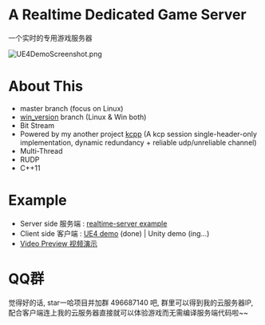 # A Realtime Dedicated Game Server

一个实时的专用游戏服务器


<!-- ![UE4DemoScreenshot.png](./img/UE4DemoScreenshot.jpg) -->
![UE4DemoScreenshot.png](./img/UE4DemoScreenshot.gif)




<!-- 

# Download & Play
 
 
- Client : [UE4ClientDemo.exe (Win32)](https://pan.baidu.com/s/1B0pMYls7JVYqEWyKH4gkXg) , just check it out !

- 客户端 : 下载 [UE4ClientDemo.exe (Win32)](https://pan.baidu.com/s/1B0pMYls7JVYqEWyKH4gkXg) 玩一下 !

- Server : A server instance is running on my VPS, so just double click the UE4ClientDemo.exe that will connect to my server automatically, enjoy !

- 服务器 : 我VPS上运行着一个服务器实例, 你只需要双击 UE4ClientDemo.exe , 它就会自动连到服务器啦 

! -->



# About This 


- master branch (focus on Linux) 
-  [win_version](https://github.com/no5ix/realtime-server/tree/win_version) branch (Linux & Win both)
- Bit Stream
- Powered by my another project [kcpp](https://github.com/no5ix/kcpp) (A kcp session single-header-only implementation, dynamic redundancy + reliable udp/unreliable channel)
- Multi-Thread
- RUDP
- C++11


# Example



- Server side 服务端 : [realtime-server example](https://github.com/no5ix/realtime-server/tree/master/example/for_ue4_demo)
- Client side 客户端 : [UE4 demo](https://github.com/no5ix/realtime-server-ue4-demo) (done) | Unity demo (ing...)
- [Video Preview 视频演示](https://hulinhong.com)


# QQ群

觉得好的话, star一哈项目并加群 496687140 吧, 群里可以得到我的云服务器IP, 
配合客户端连上我的云服务器直接就可以体验游戏而无需编译服务端代码啦~~
